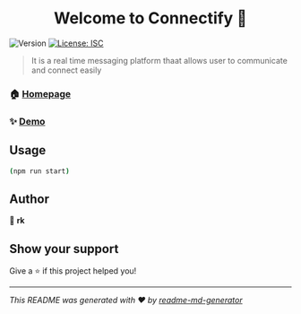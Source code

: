 <h1 align="center">Welcome to Connectify 👋</h1>
<p>
  <img alt="Version" src="https://img.shields.io/badge/version-1.0.0-blue.svg?cacheSeconds=2592000" />
  <a href="#" target="_blank">
    <img alt="License: ISC" src="https://img.shields.io/badge/License-ISC-yellow.svg" />
  </a>
</p>

> It is  a real time messaging platform thaat allows user to communicate and connect easily

### 🏠 [Homepage](https://connectify-1-72z7.onrender.com)

### ✨ [Demo](https://connectify-1-72z7.onrender.com)

## Usage

```sh
(npm run start)
```

## Author

👤 **rk**


## Show your support

Give a ⭐️ if this project helped you!

***
_This README was generated with ❤️ by [readme-md-generator](https://github.com/kefranabg/readme-md-generator)_